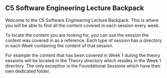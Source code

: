 ## C5 Software Engineering Lecture Backpack

Welcome to the C5 Software Engineering Lecture Backpack. This is where you will be able to find all the content covered in each session every week.

To locate the content you are looking for, you can use the session the content was covered in as a reference. Each type of session has a directory in each Week containing the content of that session.

For example the content that has been covered in Week 1 during the theory sessions will be located in the Theory directory which resides in the Week 1 directory. The only exception is the Foundational Sessions which have their own dedicated folder.
